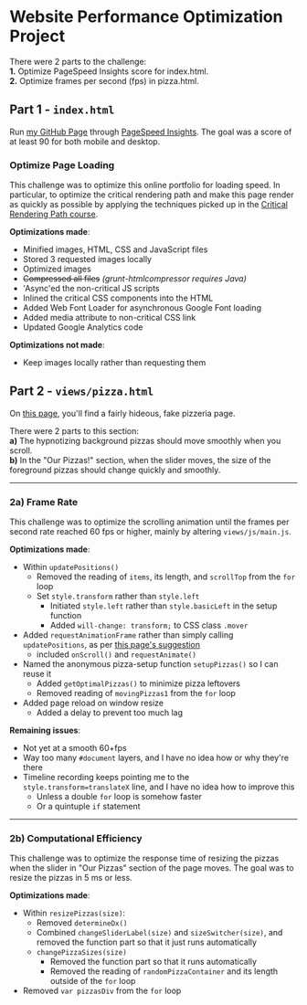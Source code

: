 # Website Performance Optimization Project

There were 2 parts to the challenge:  
__1.__ Optimize PageSpeed Insights score for index.html.  
__2.__ Optimize frames per second (fps) in pizza.html.

## Part 1 - `index.html`

Run [my GitHub Page](https://shamicker.github.io/frontend-nanodegree-mobile-portfolio/) through [PageSpeed Insights](https://developers.google.com/speed/pagespeed/insights/). The goal was a score of at least 90 for both mobile and desktop.

### Optimize Page Loading

This challenge was to optimize this online portfolio for loading speed. In particular, to optimize the critical rendering path and make this page render as quickly as possible by applying the techniques picked up in the [Critical Rendering Path course](https://www.udacity.com/course/ud884).

__Optimizations made__:
* Minified images, HTML, CSS and JavaScript files
* Stored 3 requested images locally
* Optimized images
* ~~Compressed all files~~ *(grunt-htmlcompressor requires Java)*
* 'Async'ed the non-critical JS scripts
* Inlined the critical CSS components into the HTML
* Added Web Font Loader for asynchronous Google Font loading
* Added media attribute to non-critical CSS link
* Updated Google Analytics code

__Optimizations not made__:
* Keep images locally rather than requesting them



## Part 2 - `views/pizza.html`

On [this page](https://shamicker.github.io/frontend-nanodegree-mobile-portfolio/build/views/pizza.html), you'll find a fairly hideous, fake pizzeria page. 

There were 2 parts to this section:  
__a)__ The hypnotizing background pizzas should move smoothly when you scroll.  
__b)__ In the "Our Pizzas!" section, when the slider moves, the size of the foreground pizzas should change quickly and smoothly.

---

### 2a) Frame Rate

This challenge was to optimize the scrolling animation until the frames per second rate reached 60 fps or higher, mainly by altering `views/js/main.js`. 

__Optimizations made__:
* Within `updatePositions()`
  * Removed the reading of `items`, its length, and `scrollTop` from the `for` loop
  * Set `style.transform` rather than `style.left`
    * Initiated `style.left` rather than `style.basicLeft` in the setup function
    * Added `will-change: transform;` to CSS class `.mover`
* Added `requestAnimationFrame` rather than simply calling `updatePositions`, as per [this page's suggestion](https://www.html5rocks.com/en/tutorials/speed/animations/)
  * included `onScroll()` and `requestAnimate()`
* Named the anonymous pizza-setup function `setupPizzas()` so I can reuse it
  * Added `getOptimalPizzas()` to minimize pizza leftovers
  * Removed reading of `movingPizzas1` from the `for` loop
* Added page reload on window resize
  * Added a delay to prevent too much lag

__Remaining issues__:
* Not yet at a smooth 60+fps
* Way too many `#document` layers, and I have no idea how or why they're there
* Timeline recording keeps pointing me to the `style.transform=translateX` line, and I have no idea how to improve this
  * Unless a double `for` loop is somehow faster
  * Or a quintuple `if` statement

___

### 2b) Computational Efficiency

This challenge was to optimize the response time of resizing the pizzas when the slider in "Our Pizzas" section of the page moves. The goal was to resize the pizzas in 5 ms or less.

__Optimizations made__:
* Within `resizePizzas(size)`:
  * Removed `determineDx()`
  * Combined `changeSliderLabel(size)` and `sizeSwitcher(size)`, and removed the function part so that it just runs automatically
  * `changePizzaSizes(size)`
    * Removed the function part so that it runs automatically
    * Removed the reading of `randomPizzaContainer` and its length outside of the `for` loop
* Removed `var pizzasDiv` from the `for` loop
